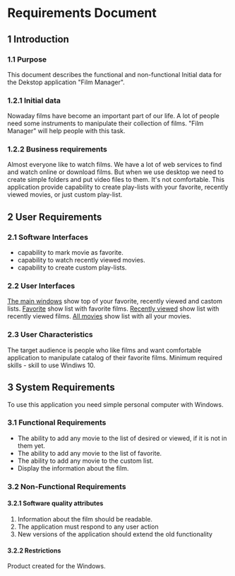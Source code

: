 # Requirements Document
## 1 Introduction  
### 1.1 Purpose
This document describes the functional and non-functional  Initial data for the Dekstop application "Film Manager".
### 1.2.1 Initial data
Nowaday films have become an important part of our life. A lot of people need some instruments to manipulate their collection
of films. "Film Manager" will help people with this task.
### 1.2.2 Business requirements
Almost everyone like to watch films. We have a lot of web services to find and watch online or download films. But when we use desktop we need to create simple folders and put video files to them. It's not comfortable. This application provide capability to create play-lists with your favorite, recently viewed movies, or just custom play-list.
## 2 User Requirements
### 2.1 Software Interfaces
- capability to mark movie as favorite.
- capability to watch recently viewed movies.
- capability to create custom play-lists.
### 2.2 User Interfaces
[The main windows](https://github.com/ussnik209/FilmManager/blob/master/Mockups/Main.png) show top of your favorite, recently viewed and castom lists.
[Favorite](https://github.com/ussnik209/FilmManager/blob/master/Mockups/Favorite.png) show list with favorite films.
[Recently viewed](https://github.com/ussnik209/FilmManager/blob/master/Mockups/Recently%20viewed.png) show list with recently viewed films.
[All movies](https://github.com/ussnik209/FilmManager/blob/master/Mockups/All%20movies.png) show list with all your movies.
### 2.3 User Characteristics
The target audience is people who like films and want comfortable application to manipulate catalog of their favorite films. 
Minimum required skills - skill to use Windiws 10.
## 3 System Requirements
To use this application you need simple personal computer with Windows.
### 3.1 Functional Requirements
- The ability to add any movie to the list of desired or viewed, if it is not in them yet.
- The ability to add any movie to the list of favorite.
- The ability to add any movie to the custom list.
- Display the information about the film.
### 3.2 Non-Functional Requirements
#### 3.2.1 Software quality attributes
1. Information about the film should be readable.
2. The application must respond to any user action
3. New versions of the application should extend the old functionality
#### 3.2.2 Restrictions
Product created for the Windows.

